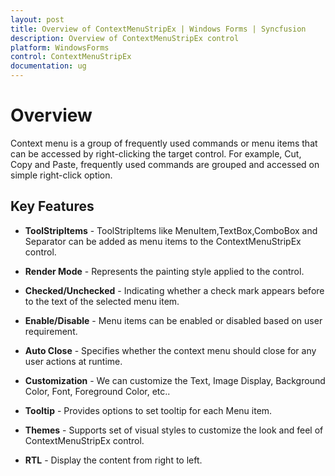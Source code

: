 ```yaml
---
layout: post
title: Overview of ContextMenuStripEx | Windows Forms | Syncfusion
description: Overview of ContextMenuStripEx control
platform: WindowsForms
control: ContextMenuStripEx
documentation: ug
---
```


# Overview

Context menu is a group of frequently used commands or menu items that can be accessed by right-clicking the target control. For example, Cut, Copy and Paste, frequently used commands are grouped and accessed on simple right-click option. 

## Key Features

* **ToolStripItems** - ToolStripItems like MenuItem,TextBox,ComboBox and Separator can be added as menu items to the ContextMenuStripEx control.

* **Render Mode** - Represents the painting style applied to the control.

* **Checked/Unchecked** - Indicating whether a check mark appears before to the text of the selected menu item.

* **Enable/Disable** - Menu items can be enabled or disabled based on user requirement.

* **Auto Close** - Specifies whether the context menu should close for any user actions at runtime.

* **Customization** - We can customize the Text, Image Display, Background Color, Font, Foreground Color, etc..

* **Tooltip** - Provides options to set tooltip for each Menu item.

* **Themes** - Supports set of visual styles to customize the look and feel of ContextMenuStripEx control.

* **RTL** - Display the content from right to left.